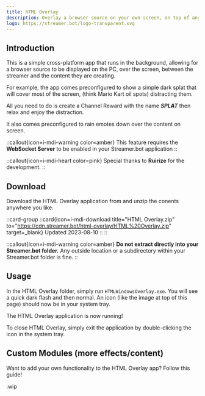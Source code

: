 ```yaml
---
title: HTML Overlay
description: Overlay a browser source on your own screen, on top of any game or other content currently being displayed.
logo: https://streamer.bot/logo-transparent.svg
---
```


## Introduction
This is a simple cross-platform app that runs in the background, allowing for a browser source to be displayed on the PC, over the screen, between the streamer and the content they are creating.

For example, the app comes preconfigured to show a simple dark splat that will cover most of the screen, (think Mario Kart oil spots) distracting them.

All you need to do is create a Channel Reward with the name ***SPLAT*** then relax and enjoy the distraction.

It also comes preconfigured to rain emotes down over the content on screen.

::callout{icon=i-mdi-warning color=amber}
This feature requires the **WebSocket Server** to be enabled in your Streamer.bot application
::

::callout{icon=i-mdi-heart color=pink}
Special thanks to **Ruirize** for the development.
::

## Download
Download the HTML Overlay application from and unzip the conents anywhere you like.

::card-group
  ::card{icon=i-mdi-download title="HTML Overlay.zip" to="https://cdn.streamer.bot/html-overlay/HTML%20Overlay.zip" target=_blank}
  Updated 2023-08-10
  ::
::

::callout{icon=i-mdi-warning color=amber}
**Do not extract directly into your Streamer.bot folder.**
Any outside location or a subdirectory within your Streamer.bot folder is fine.
::

## Usage
In the HTML Overlay folder, simply run `HTMLWindowsOverlay.exe`. You will see a quick dark flash and then normal. An icon (like the image at top of this page) should now be in your system tray.

The HTML Overlay application is now running!

To close HTML Overlay, simply exit the application by double-clicking the icon in the system tray.

## Custom Modules (more effects/content)

Want to add your own functionality to the HTML Overlay app? Follow this guide!

:wip